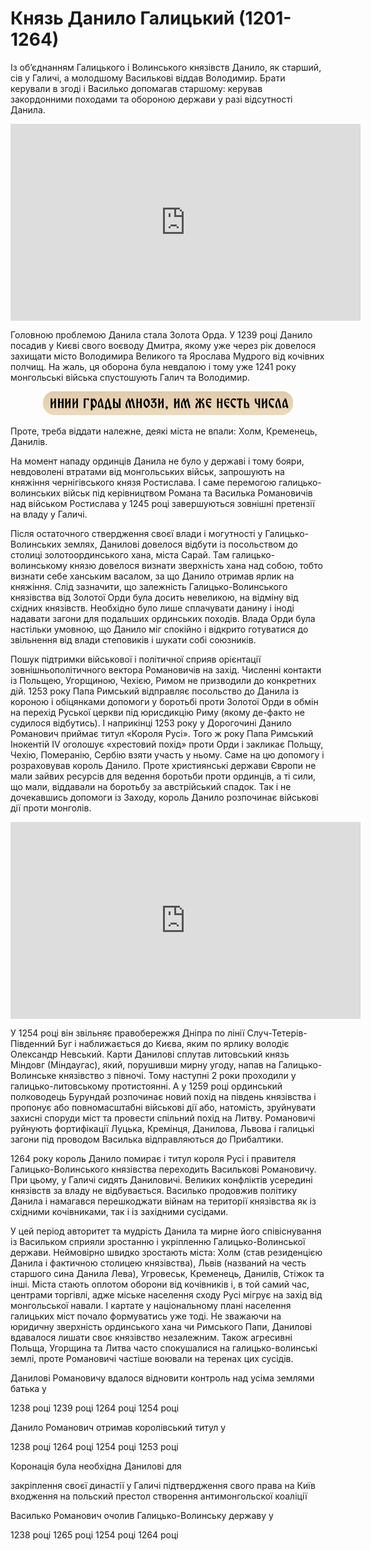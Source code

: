 # Князь Данило Галицький (1201-1264)


Із об’єднанням Галицького і Волинського князівств Данило, як старший,
сів у Галичі, а молодшому Василькові віддав Володимир. Брати керували в
згоді і Василько допомагав старшому: керував закордонними походами та
обороною держави у разі відсутності Данила.

<div class="fluidMedia">
<iframe align="center" width="560" height="315" src="https://www.youtube.com/embed/K9EjlY4fDqs" frameborder="0" allowfullscreen></iframe>
</div>
<div class="popup">
</div>

Головною проблемою Данила стала Золота Орда. У 1239 році Данило посадив
у Києві свого воєводу Дмитра, якому уже через рік довелося захищати
місто Володимира Великого та Ярослава Мудрого від кочівних полчищ. На
жаль, ця оборона була невдалою і тому уже 1241 року монгольські війська
спустошують Галич та Володимир.

<div align="center">
<img src="leg3.png" width="400" />
</div>

Проте, треба віддати належне, деякі міста не впали: Холм, Кременець,
Данилів.

На момент нападу ординців Данила не було у державі і тому бояри,
невдоволені втратами від монгольських військ, запрошують на княжіння
чернігівського князя Ростислава. І саме перемогою галицько-волинських
військ під керівництвом Романа та Василька Романовичів над військом
Ростислава у 1245 році завершуються зовнішні претензії на владу у
Галичі.

Після остаточного ствердження своєї влади і могутності у
Галицько-Волинських землях, Данилові довелося відбути із посольством до
столиці золотоординського хана, міста Сарай. Там галицько-волинському
князю довелося визнати зверхність хана над собою, тобто визнати себе
ханським васалом, за що Данило отримав ярлик на княжіння. Слід
зазначити, що залежність Галицько-Волинського князівства від Золотої
Орди була досить невеликою, на відміну від східних князівств. Необхідно
було лише сплачувати данину і іноді надавати загони для подальших
ординських походів. Влада Орди була настільки умовною, що Данило міг
спокійно і відкрито готуватися до звільнення від влади степовиків і
шукати собі союзників.

Пошук підтримки військової і політичної сприяв орієнтації
зовнішньополітичного вектора Романовичів на захід. Численні контакти із
Польщею, Угорщиною, Чехією, Римом не призводили до конкретних дій. 1253
року Папа Римський відправляє посольство до Данила із короною і
обіцянками допомоги у боротьбі проти Золотої Орди в обмін на перехід
Руської церкви під юрисдикцію Риму (якому де-факто не судилося
відбутись). І наприкінці 1253 року у Дорогочині Данило Романович приймає
титул «Короля Русі». Того ж року Папа Римський Інокентій IV оголошує
«хрестовий похід» проти Орди і закликає Польщу, Чехію, Померанію, Сербію
взяти участь у ньому. Саме на цю допомогу і розраховував король Данило.
Проте християнські держави Європи не мали зайвих ресурсів для ведення
боротьби проти ординців, а ті сили, що мали, віддавали на боротьбу за
австрійський спадок. Так і не дочекавшись допомоги із Заходу, король
Данило розпочинає військові дії проти монголів. 

<div class="fluidMedia">
<iframe align="center" width="560" height="315" src="https://www.youtube.com/embed/mW0MDf0Dwrw" frameborder="0" allowfullscreen></iframe>
</div>
<div class="popup">
</div>

У 1254 році він звільняє
правобережжя Дніпра по лінії Случ-Тетерів-Південний Буг і наближається
до Києва, яким по ярлику володіє Олександр Невський. Карти Данилові
сплутав литовський князь Міндовг (Міндаугас), який, порушивши мирну
угоду, напав на Галицько-Волинське князівство з півночі. Тому наступні 2
роки проходили у галицько-литовському протистоянні. А у 1259 році
ординський полководець Бурундай розпочинає новий похід на південь
князівства і пропонує або повномасштабні військові дії або, натомість,
зруйнувати захисні споруди міст та провести спільний похід на Литву.
Романовичі руйнують фортифікації Луцька, Кремінця, Данилова, Львова і
галицькі загони під проводом Василька відправляються до Прибалтики.

1264 року король Данило помирає і титул короля Русі і правителя
Галицько-Волинського князівства переходить Василькові Романовичу. При
цьому, у Галичі сидять Даниловичі. Великих конфліктів усередині
князівств за владу не відбувається. Василько продовжив політику Данила і
намагався перешкоджати війнам на території князівства як із східними
кочівниками, так і із західними сусідами.

У цей період авторитет та мудрість Данила та мирне його співіснування із
Васильком сприяли зростанню і укріпленню Галицько-Волинської держави.
Неймовірно швидко зростають міста: Холм (став резиденцією Данила і
фактичною столицею князівства), Львів (названий на честь старшого сина
Данила Лева), Угровеськ, Кременець, Данилів, Стіжок та інші. Міста
стають оплотом оборони від кочівників і, в той самий час, центрами
торгівлі, адже міське населення сходу Русі мігрує на захід від
монгольської навали. І картате у національному плані населення галицьких
міст почало формуватись уже тоді. Не зважаючи на юридичну зверхність
ординського хана чи Римського Папи, Данилові вдавалося лишати своє
князівство незалежним. Також агресивні Польща, Угорщина та Литва часто
спокушалися на галицько-волинські землі, проте Романовичі частіше
воювали на теренах цих сусідів.

<quiz>
<question>
	<p>Данилові Романовичу вдалося відновити контроль над усіма землями батька у</p>
 	<answer correct>1238 році</answer>
        <answer>1239 році</answer>
	<answer>1264 році</answer>
        <answer>1254 році</answer>
</question>

<question>
	<p>Данило Романович отримав королівський титул у</p>
        <answer>1238 році</answer>
	<answer>1264 році</answer>
        <answer>1254 році</answer>
	<answer correct>1253 році</answer>
</question>

<question>
	<p>Коронація була необхідна Данилові для</p>
        <answer>закріплення своєї династії у Галичі</answer>
	<answer>підтвердження свого права на Київ</answer>
        <answer>входження на польский престол</answer>
	<answer correct>створення антимонгольскої коаліції</answer>
</question>

<question>
	<p>Василько Романович очолив Галицько-Волинську державу у</p>
        <answer>1238 році</answer>
	<answer>1265 році</answer>
        <answer>1254 році</answer>
	<answer correct>1264 році</answer>
</question>
</quiz>
